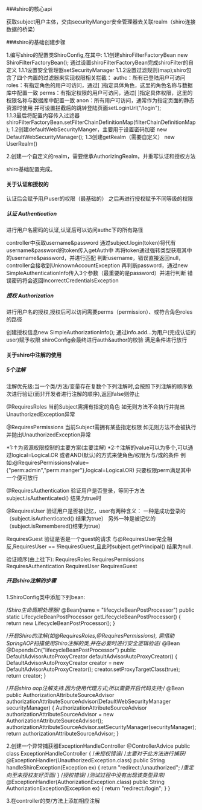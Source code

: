 ###shiro的核心api

获取subject用户主体，交由securityManger安全管理器去关联realm（shiro连接数据的桥梁）

###shiro的基础创建步骤

1.编写shiro的配置类ShiroConfig,在其中:
    1.1创建shiroFilterFactoryBean
        new ShiroFilterFactoryBean();
        通过设置shiroFilterFactoryBean完成shiroFilter的自定义
        1.1.1设置安全管理器setSecurityManager
        1.1.2设置过滤规则(map);shiro包含了四个内置的过滤器来实现权限相关拦截：
             authc：所有已登陆用户可访问
             roles：有指定角色的用户可访问，通过[ ]指定具体角色，这里的角色名称与数据库中配置一致
             perms：有指定权限的用户可访问，通过[ ]指定具体权限，这里的权限名称与数据库中配置一致
             anon：所有用户可访问，通常作为指定页面的静态资源时使用
             并可设置拦截后的跳转登陆页面setLoginUrl("/login");     
         1.1.3最后将配置内容传入过滤器
              shiroFilterFactoryBean.setFilterChainDefinitionMap(filterChainDefinitionMap);
    1.2创建defaultWebSecurityManger，主要用于设置密码加密
        new DefaultWebSecurityManager();
    1.3创建getRealm（需要自定义）
        new UserRealm()
    
2.创建一个自定义的realm，需要继承AuthorizingRealm，并重写认证和授权方法

shiro基础配置完成。



#### 关于认证和授权的
认证后会赋予用户user的权限（最基础的）
之后再进行授权赋予不同等级的权限


##### 认证 Authentication 
进行用户名密码的认证,认证后可以访问authc下的所有路径

controller中获取username&password
通过subject.login(token)将代有username&password的token传入getAuth中
再将token通过强转类型获取其中的username&password，并进行匹配
判断username，错误直接返回null，controller会接收到UnknownAccountException
再判断password，通过new SimpleAuthenticationInfo传入3个参数（最重要的是password）并进行判断
错误密码将会返回IncorrectCredentialsException


##### 授权 Authorization
进行用户名的授权,授权后可以访问需要perms（permission）、或符合角色roles的路径

创建授权信息new SimpleAuthorizationInfo();
通过info.add...为用户(完成认证的user)赋予权限
shiroConfig会最终进行auth&author的校验
满足条件进行放行

    

#### 关于shiro中注解的使用
##### 5个注解
注解优先级:当一个类/方法/变量存在复数个下列注解时,会按照下列注解的顺序依次进行验证(而非开发者进行注解的顺序),返回false则停止

@RequiresRoles
当前Subject需拥有指定的角色
如无则方法不会执行并抛出UnauthorizedException异常

@RequiresPermissions
当前Subject需拥有某些指定权限
如无则方法不会被执行并抛出UnauthorizedException异常

*1:↑为资源权限控制的主要方案(主要注解)
*2:↑注解的value可以为多个,可以通过logical=Logical.OR 或者AND(默认)的方式来使角色/权限为与/或的条件
    例如:@RequiresPermissions(value={"perm:admin","perm:manger"},logical=Logical.OR)  只要权限perm满足其中一个便可放行
    
@RequiresAuthentication
验证用户是否登录，等同于方法subject.isAuthenticated() 结果为true时

@RequiresUser
验证用户是否被记忆，user有两种含义：
一种是成功登录的（subject.isAuthenticated() 结果为true）
另外一种是被记忆的（subject.isRemembered()结果为true）

RequiresGuest
验证是否是一个guest的请求
与@RequiresUser完全相反,RequiresUser  == !RequiresGuest,且此时subject.getPrincipal() 结果为null.

验证顺序(由上往下):
RequiresRoles 
RequiresPermissions 
RequiresAuthentication 
RequiresUser 
RequiresGuest

##### 开启shiro注解的步骤
1.ShiroConfig类中添加下列bean:

/*Shiro生命周期处理器*/
@Bean(name = "lifecycleBeanPostProcessor")
public static LifecycleBeanPostProcessor getLifecycleBeanPostProcessor() {
    return new LifecycleBeanPostProcessor();
}

/*开启Shiro的注解(如@RequiresRoles,@RequiresPermissions),
       需借助SpringAOP扫描使用Shiro注解的类,并在必要时进行安全逻辑验证*/
@Bean
@DependsOn("lifecycleBeanPostProcessor")
public DefaultAdvisorAutoProxyCreator defaultAdvisorAutoProxyCreator() {
    DefaultAdvisorAutoProxyCreator creator = new DefaultAdvisorAutoProxyCreator();
    creator.setProxyTargetClass(true);
    return creator;
}

/*开启shiro aop注解支持.因为使用代理方式;所以需要开启代码支持;*/
@Bean
public AuthorizationAttributeSourceAdvisor authorizationAttributeSourceAdvisor(DefaultWebSecurityManager securityManager) {
    AuthorizationAttributeSourceAdvisor authorizationAttributeSourceAdvisor
            = new AuthorizationAttributeSourceAdvisor();
    authorizationAttributeSourceAdvisor.setSecurityManager(securityManager);
    return authorizationAttributeSourceAdvisor;
}


2.创建一个异常捕获器ExceptionHandleController
@ControllerAdvice
public class ExceptionHandleController {
    /*未授权错误*/   /*主要对于此方法进行捕获*/
    @ExceptionHandler(UnauthorizedException.class)
    public String handleShiroException(Exception ex) {
        return "redirect:/unauthorized";    /*重定向至未授权友好页面*/
    }
    /*授权错误*/    /*测试过程中没有出现该类型异常*/
    @ExceptionHandler(AuthorizationException.class)
    public String AuthorizationException(Exception ex) {
        return "redirect:/login";
    }
}


3.在controller的类/方法上添加相应注解
